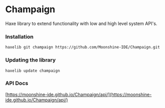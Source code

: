# Champaign

Haxe library to extend functionality with low and high level system API's.

### Installation

```
haxelib git champaign https://github.com/Moonshine-IDE/Champaign.git
```

### Updating the library

```
haxelib update champaign
```

### API Docs

[https://moonshine-ide.github.io/Champaign/api/](https://moonshine-ide.github.io/Champaign/api/)

